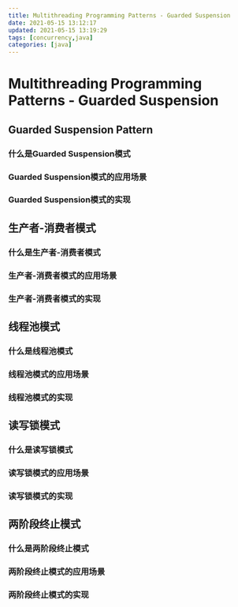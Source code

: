 ```yaml
---
title: Multithreading Programming Patterns - Guarded Suspension
date: 2021-05-15 13:12:17
updated: 2021-05-15 13:19:29
tags: [concurrency,java]
categories: [java]
---
```


# Multithreading Programming Patterns - Guarded Suspension

## Guarded Suspension Pattern

### 什么是Guarded Suspension模式

### Guarded Suspension模式的应用场景

### Guarded Suspension模式的实现

## 生产者-消费者模式

### 什么是生产者-消费者模式

### 生产者-消费者模式的应用场景

### 生产者-消费者模式的实现

## 线程池模式

### 什么是线程池模式

### 线程池模式的应用场景

### 线程池模式的实现

## 读写锁模式

### 什么是读写锁模式

### 读写锁模式的应用场景

### 读写锁模式的实现

## 两阶段终止模式

### 什么是两阶段终止模式

### 两阶段终止模式的应用场景

### 两阶段终止模式的实现 